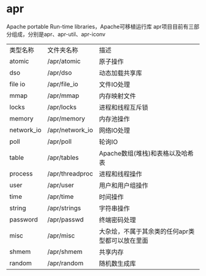 # apr

Apache portable Run-time libraries，Apache可移植运行库
apr项目目前有三部分组成，分别是apr、apr-util、apr-iconv

|   |   |   |
|---|---|---|
|类型名称|文件夹名称|描述|
|atomic|/apr/atomic|原子操作|
|dso|/apr/dso|动态加载共享库|
|file io|/apr/file_io|文件IO处理|
|mmap|/apr/mmap|内存映射文件|
|locks|/apr/locks|进程和线程互斥锁|
|memory|/apr/memory|内存池操作|
|network_io|/apr/network_io|网络IO处理|
|poll|/apr/poll|轮询IO|
|table|/apr/tables|Apache数组(堆栈)和表格以及哈希表|
|process|/apr/threadproc|进程和线程操作|
|user|/apr/user|用户和用户组操作|
|time|/apr/time|时间操作|
|string|/apr/strings|字符串操作|
|password|/apr/passwd|终端密码处理|
|misc|/apr/misc|大杂烩，不属于其余类的任何apr类型都可以放在里面|
|shmem|/apr/shmem|共享内存|
|random|/apr/random|随机数生成库|


